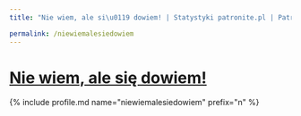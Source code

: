 ```yaml
---
title: "Nie wiem, ale si\u0119 dowiem! | Statystyki patronite.pl | Patromierz"

permalink: /niewiemalesiedowiem
---
```


# [Nie wiem, ale się dowiem!](https://patronite.pl/niewiemalesiedowiem)

{% include profile.md name="niewiemalesiedowiem" prefix="n" %}
